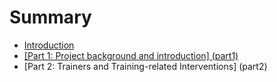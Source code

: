 # Summary

* [Introduction](README.md)
* [[Part 1: Project background and introduction] (part1)]([part_1_project_background_and_introduction]_part1.md)
* [Part 2: Trainers and Training-related Interventions] (part2)

